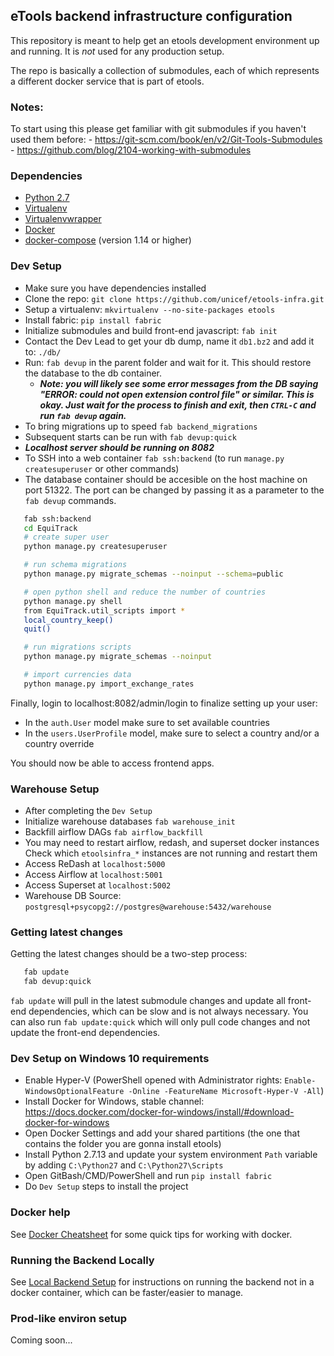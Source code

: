 ## eTools backend infrastructure configuration

This repository is meant to help get an etools development environment up and running.
It is *not* used for any production setup.

The repo is basically a collection of submodules, each of which represents a different docker service
that is part of etools.

### Notes:

To start using this please get familiar with git submodules if you haven't used them before:
    - https://git-scm.com/book/en/v2/Git-Tools-Submodules
    - https://github.com/blog/2104-working-with-submodules

### Dependencies

- [Python 2.7](https://www.python.org/downloads/)
- [Virtualenv](https://virtualenv.pypa.io/en/stable/)
- [Virtualenvwrapper](https://virtualenvwrapper.readthedocs.io/en/latest/)
- [Docker](https://www.docker.com/)
- [docker-compose](https://docs.docker.com/compose/install/) (version 1.14 or higher)

### Dev Setup

 - Make sure you have dependencies installed
 - Clone the repo: `git clone https://github.com/unicef/etools-infra.git`
 - Setup a virtualenv: `mkvirtualenv --no-site-packages etools`
 - Install fabric: `pip install fabric`
 - Initialize submodules and build front-end javascript: `fab init`
 - Contact the Dev Lead to get your db dump, name it `db1.bz2` and add it to: `./db/`
 - Run: `fab devup` in the parent folder and wait for it. This should restore the database to the db container.
   - ***Note: you will likely see some error messages from the DB saying "ERROR: could not open extension control file" or similar.
   This is okay. Just wait for the process to finish and exit, then `CTRL-C` and run `fab devup` again.***
 - To bring migrations up to speed `fab backend_migrations`
 - Subsequent starts can be run with `fab devup:quick`
 - ***Localhost server should be running on 8082***
 - To SSH into a web container `fab ssh:backend` (to run `manage.py createsuperuser` or other commands)
 - The database container should be accesible on the host machine on port 51322. The port can be changed by passing it as a parameter to the `fab devup` commands.


 ```bash
	fab ssh:backend
	cd EquiTrack
	# create super user
	python manage.py createsuperuser

	# run schema migrations
	python manage.py migrate_schemas --noinput --schema=public

	# open python shell and reduce the number of countries
	python manage.py shell
	from EquiTrack.util_scripts import *
	local_country_keep()
	quit()

	# run migrations scripts
	python manage.py migrate_schemas --noinput

	# import currencies data
	python manage.py import_exchange_rates

 ```

Finally, login to localhost:8082/admin/login to finalize setting up your user:

- In the `auth.User` model make sure to set available countries
- In the `users.UserProfile` model, make sure to select a country and/or a country override

You should now be able to access frontend apps.

### Warehouse Setup

 - After completing the `Dev Setup`
 - Initialize warehouse databases `fab warehouse_init`
 - Backfill airflow DAGs `fab airflow_backfill`
 - You may need to restart airflow, redash, and superset docker instances
   Check which `etoolsinfra_*` instances are not running and restart them
 - Access ReDash at `localhost:5000`
 - Access Airflow at `localhost:5001`
 - Access Superset at `localhost:5002`
 - Warehouse DB Source: `postgresql+psycopg2://postgres@warehouse:5432/warehouse`

### Getting latest changes

Getting the latest changes should be a two-step process:

```bash
   fab update
   fab devup:quick
```

`fab update` will pull in the latest submodule changes and update all front-end dependencies, which can be slow
and is not always necessary.
You can also run `fab update:quick` which will only pull code changes and not update the front-end dependencies.

### Dev Setup on Windows 10 requirements

 - Enable Hyper-V (PowerShell opened with Administrator rights: `Enable-WindowsOptionalFeature -Online -FeatureName Microsoft-Hyper-V -All`)
 - Install Docker for Windows, stable channel: https://docs.docker.com/docker-for-windows/install/#download-docker-for-windows
 - Open Docker Settings and add your shared partitions (the one that contains the folder you are gonna install etools)
 - Install Python 2.7.13 and update your system environment `Path` variable by adding `C:\Python27` and `C:\Python27\Scripts`
 - Open GitBash/CMD/PowerShell and run `pip install fabric`
 - Do `Dev Setup` steps to install the project

### Docker help

See [Docker Cheatsheet](./docs/docker-cheatsheet.md) for some quick tips for working with docker.

### Running the Backend Locally

See [Local Backend Setup](./docs/running-local-backend-tests.md) for instructions on running the backend
not in a docker container, which can be faster/easier to manage.

### Prod-like environ setup

Coming soon...

